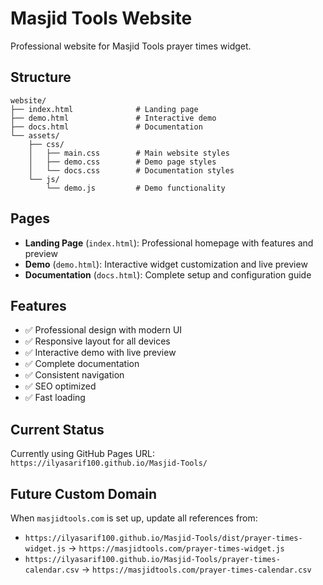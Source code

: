 # Masjid Tools Website

Professional website for Masjid Tools prayer times widget.

## Structure

```
website/
├── index.html              # Landing page
├── demo.html               # Interactive demo
├── docs.html               # Documentation
└── assets/
    ├── css/
    │   ├── main.css        # Main website styles
    │   ├── demo.css        # Demo page styles
    │   └── docs.css        # Documentation styles
    └── js/
        └── demo.js         # Demo functionality
```

## Pages

- **Landing Page** (`index.html`): Professional homepage with features and preview
- **Demo** (`demo.html`): Interactive widget customization and live preview
- **Documentation** (`docs.html`): Complete setup and configuration guide

## Features

- ✅ Professional design with modern UI
- ✅ Responsive layout for all devices
- ✅ Interactive demo with live preview
- ✅ Complete documentation
- ✅ Consistent navigation
- ✅ SEO optimized
- ✅ Fast loading

## Current Status

Currently using GitHub Pages URL: `https://ilyasarif100.github.io/Masjid-Tools/`

## Future Custom Domain

When `masjidtools.com` is set up, update all references from:
- `https://ilyasarif100.github.io/Masjid-Tools/dist/prayer-times-widget.js` → `https://masjidtools.com/prayer-times-widget.js`
- `https://ilyasarif100.github.io/Masjid-Tools/prayer-times-calendar.csv` → `https://masjidtools.com/prayer-times-calendar.csv`
